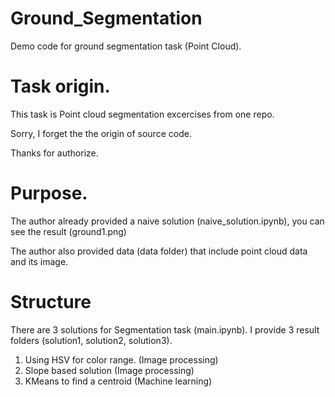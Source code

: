 # Ground_Segmentation
Demo code for ground segmentation task (Point Cloud).

# Task origin.
This task is Point cloud segmentation excercises from one repo.

Sorry, I forget the the origin of source code.

Thanks for authorize.

# Purpose.

The author already provided a naive solution (naive_solution.ipynb), you can see the result (ground1.png)

The author also provided data (data folder) that include point cloud data and its image.

# Structure
There are 3 solutions for Segmentation task (main.ipynb). I provide 3 result folders (solution1, solution2, solution3).

1) Using HSV for color range. (Image processing)
2) Slope based solution (Image processing)
3) KMeans to find a centroid (Machine learning)

